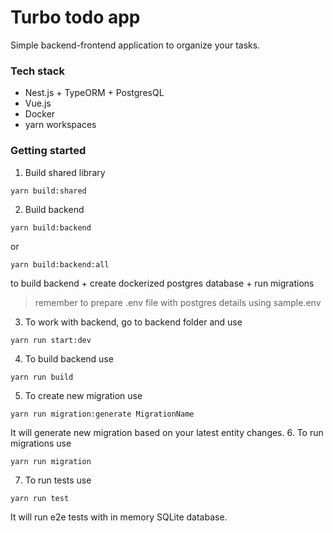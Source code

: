 # Turbo todo app
Simple backend-frontend application to organize your tasks.
### Tech stack
- Nest.js + TypeORM + PostgresQL
- Vue.js
- Docker
- yarn workspaces

### Getting started

1. Build shared library
```
yarn build:shared
```
2. Build backend
```
yarn build:backend
```

or 

```
yarn build:backend:all
```
to build backend + create dockerized postgres database + run migrations 
> remember to prepare .env file with postgres details using sample.env

3. To work with backend, go to backend folder and use
```
yarn run start:dev
```
4. To build backend use
```
yarn run build
```
5. To create new migration use
```
yarn run migration:generate MigrationName
```
It will generate new migration based on your latest entity changes.
6. To run migrations use
```
yarn run migration
```
7. To run tests use
```
yarn run test
```
It will run e2e tests with in memory SQLite database.